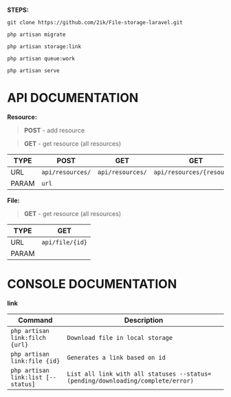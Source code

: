 **STEPS:**

`git clone https://github.com/2ik/File-storage-laravel.git`

`php artisan migrate`

`php artisan storage:link`

`php artisan queue:work`

`php artisan serve`


# API DOCUMENTATION

**Resource:**

> **POST** - add resource

> **GET** - get resource (all resources)

TYPE | POST| GET| GET
|--|--|--|--|
URL| `api/resources/`| `api/resources/` |`api/resources/{resource}`
PARAM| `url`| |

**File:**

> **GET** - get resource (all resources)

TYPE | GET
|--|--|
URL| `api/file/{id}`|
PARAM||

# CONSOLE DOCUMENTATION

**link**

Command | Description
|--|--|
`php artisan link:filch {url}` | `Download file in local storage`
`php artisan link:file {id}` | `Generates a link based on id`
`php artisan link:list [--status]` | `List all link with all statuses --status=(pending/downloading/complete/error)`
